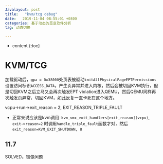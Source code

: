 ```yaml
---
Javalayout: post
title:   "kvm/tcg debug"
date:   2019-11-04 08:55:01 +0800
categories: 基于动态的恶意软件分析
tag: 动态切换

---
```


* content
{:toc}




# KVM/TCG

加载驱动后，`gpa = 0x38000`处页表被驱动`initAllPhysicalPageEPTPermissions`设置访问标识`ACCESS_DATA`，产生页异常并进入内核，然后会被切回KVM执行，但是切回KVM之后立马又会再次触发EPT violation进入QEMU，然后QEMU同样再次触发页异常，切回KVM，如此反复一直卡死在这个地方。

vcpu->run->exit_reason = 2, EXIT_REASON_TRIPLE_FAULT

* 正常来说应该是kvm调用` kvm_vmx_exit_handlers[exit_reason](vcpu)`, `exit->reason=2` 时调用`handle_triple_fault`函数才对，然后`exit_reason=KVM_EXIT_SHUTDOWN, 8`

## 11.7

SOLVED，镜像问题